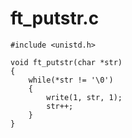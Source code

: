 # ft_putstr.c

```
#include <unistd.h>

void ft_putstr(char *str)
{
    while(*str != '\0')
    {
        write(1, str, 1);
        str++;
    }
}
```
